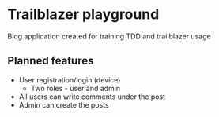 # Trailblazer playground
Blog application created for training TDD and trailblazer usage

## Planned features

- User registration/login (device)
  - Two roles - user and admin
- All users can write comments under the post
- Admin can create the posts